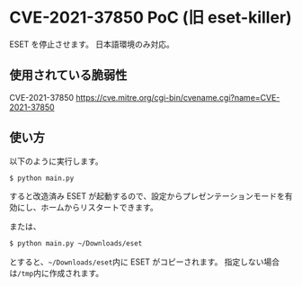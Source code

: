 # CVE-2021-37850 PoC (旧 eset-killer)

ESET を停止させます。
日本語環境のみ対応。

## 使用されている脆弱性

CVE-2021-37850
https://cve.mitre.org/cgi-bin/cvename.cgi?name=CVE-2021-37850

## 使い方

以下のように実行します。

```bash
$ python main.py
```

すると改造済み ESET が起動するので、設定からプレゼンテーションモードを有効にし、ホームからリスタートできます。

または、

```bash
$ python main.py ~/Downloads/eset
```

とすると、`~/Downloads/eset`内に ESET がコピーされます。
指定しない場合は`/tmp`内に作成されます。
